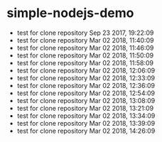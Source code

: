 # simple-nodejs-demo
* test for clone repository Sep 23 2017, 19:22:09
* test for clone repository Mar 02 2018, 11:40:09
* test for clone repository Mar 02 2018, 11:46:09
* test for clone repository Mar 02 2018, 11:50:09
* test for clone repository Mar 02 2018, 11:58:09
* test for clone repository Mar 02 2018, 12:06:09
* test for clone repository Mar 02 2018, 12:33:09
* test for clone repository Mar 02 2018, 12:36:09
* test for clone repository Mar 02 2018, 12:54:09
* test for clone repository Mar 02 2018, 13:08:09
* test for clone repository Mar 02 2018, 13:21:09
* test for clone repository Mar 02 2018, 13:34:09
* test for clone repository Mar 02 2018, 13:39:09
* test for clone repository Mar 02 2018, 14:26:09
